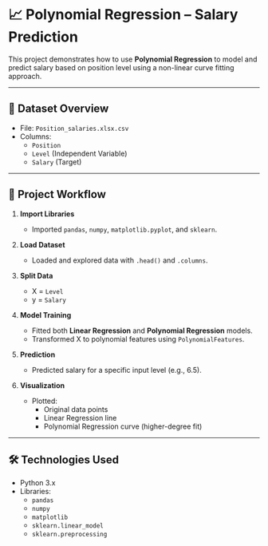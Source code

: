 # 📈 Polynomial Regression – Salary Prediction

This project demonstrates how to use **Polynomial Regression** to model and predict salary based on position level using a non-linear curve fitting approach.

---

## 📁 Dataset Overview

- File: `Position_salaries.xlsx.csv`
- Columns:
  - `Position`
  - `Level` (Independent Variable)
  - `Salary` (Target)

---

## 📌 Project Workflow

1. **Import Libraries**
   - Imported `pandas`, `numpy`, `matplotlib.pyplot`, and `sklearn`.

2. **Load Dataset**
   - Loaded and explored data with `.head()` and `.columns`.

3. **Split Data**
   - X = `Level`  
   - y = `Salary`

4. **Model Training**
   - Fitted both **Linear Regression** and **Polynomial Regression** models.
   - Transformed X to polynomial features using `PolynomialFeatures`.

5. **Prediction**
   - Predicted salary for a specific input level (e.g., 6.5).

6. **Visualization**
   - Plotted:
     - Original data points
     - Linear Regression line
     - Polynomial Regression curve (higher-degree fit)

---

## 🛠️ Technologies Used

- Python 3.x
- Libraries:
  - `pandas`
  - `numpy`
  - `matplotlib`
  - `sklearn.linear_model`
  - `sklearn.preprocessing`

